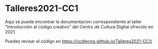 # Talleres2021-CC1

Aquí se puede encontrar la documentacion correspondiente al taller "Introducción al código creativo" del Centro de Cultura Digital ofrecido en 2021. 

Puedes revisar el código en https://ccdtecno.github.io/Talleres2021-CC1/


